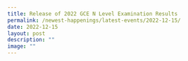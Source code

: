 ```yaml
---
title: Release of 2022 GCE N Level Examination Results
permalink: /newest-happenings/latest-events/2022-12-15/
date: 2022-12-15
layout: post
description: ""
image: ""
---
```


